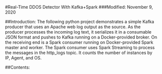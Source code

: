 #Real-Time DDOS Detector With Kafka+Spark
###Modified: November 9, 2020

##Introduction:
The following python project demonstrates a simple Kafka producer that uses an Apache web log output as the source. As the producer processes the incoming log text, it serializes it in a consumable JSON format and pushes to Kafka running on a Docker-provided broker. On the receiving end is a Spark consumer running on Docker-provided Spark master and worker. The Spark consumer uses Spark Streaming to process the messages in the http_logs topic. It counts the number of instances by IP, Agent, and OS. 

##Contents:
